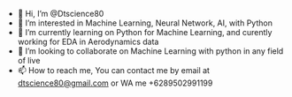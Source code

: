 - 👋 Hi, I’m @Dtscience80
- 👀 I’m interested in Machine Learning, Neural Network, AI, with Python 
- 🌱 I’m currently learning on Python for Machine Learning, and curently working for EDA in Aerodynamics data
- 💞️ I’m looking to collaborate on Machine Learning with python in any field of live
- 📫 How to reach me, You can contact me by email at dtscience80@gmail.com or WA me +6289502991199

<!---
Dtscience80/Dtscience80 is a ✨ special ✨ repository because its `README.md` (this file) appears on your GitHub profile.
You can click the Preview link to take a look at your changes.
--->

